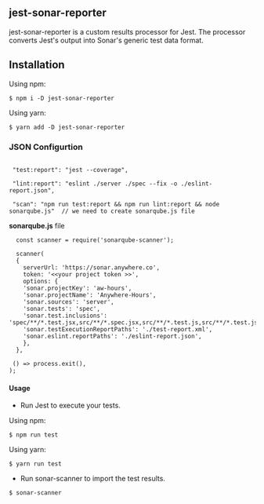 
## jest-sonar-reporter

jest-sonar-reporter is a custom results processor for Jest. The processor converts Jest's output into Sonar's generic test data format.


## Installation 

Using npm:

``` $ npm i -D jest-sonar-reporter ```

Using yarn:

``` $ yarn add -D jest-sonar-reporter ```


### JSON Configurtion 

``` //json

 "test:report": "jest --coverage",

 "lint:report": "eslint ./server ./spec --fix -o ./eslint-report.json",

 "scan": "npm run test:report && npm run lint:report && node sonarqube.js"  // we need to create sonarqube.js file 

 ```

 **sonarqube.js** file 

 ```
   const scanner = require('sonarqube-scanner');

   scanner(
   {
     serverUrl: 'https://sonar.anywhere.co',
     token: '<<your project token >>',
     options: {
     'sonar.projectKey': 'aw-hours',
     'sonar.projectName': 'Anywhere-Hours',
     'sonar.sources': 'server',
     'sonar.tests': 'spec',
     'sonar.test.inclusions': 'spec/**/*.test.jsx,src/**/*.spec.jsx,src/**/*.test.js,src/**/*.test.jsx', 
     'sonar.testExecutionReportPaths': './test-report.xml',
     'sonar.eslint.reportPaths': './eslint-report.json',
     },
   },

  () => process.exit(),
);

```


#### Usage 

 - Run Jest to execute your tests.

Using npm:

``` $ npm run test ```

Using yarn:

``` $ yarn run test ```

 - Run sonar-scanner to import the test results.

``` $ sonar-scanner ```


